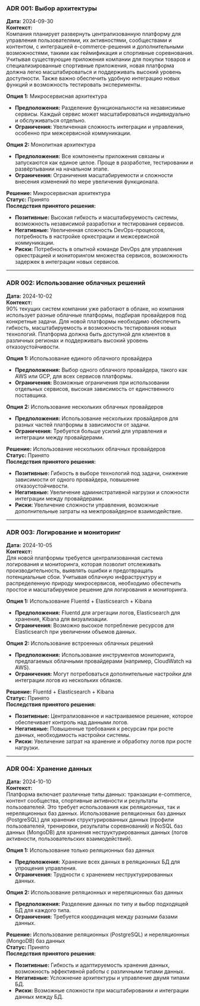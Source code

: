 ### ADR 001: Выбор архитектуры
**Дата:** 2024-09-30  
**Контекст:**  
Компания планирует развернуть централизованную платформу для управления пользователями, их активностями, сообществами и контентом, с интеграцией e-commerce-решения и дополнительными возможностями, такими как геймификация и спортивные соревнования. Учитывая существующие приложения компании для покупки товаров и специализированные спортивные приложения, новая платформа должна легко масштабироваться и поддерживать высокий уровень доступности. Также важно обеспечить удобную интеграцию новых функций и возможность тестировать эксперименты.

**Опция 1:** Микросервисная архитектура  
   - **Предположения:** Разделение функциональности на независимые сервисы. Каждый сервис может масштабироваться индивидуально и обслуживаться отдельно.
   - **Ограничения:** Увеличенная сложность интеграции и управления, особенно при межсервисной коммуникации.
   
**Опция 2:** Монолитная архитектура  
   - **Предположения:** Все компоненты приложения связаны и запускаются как единое целое. Проще в разработке, тестировании и развёртывании на начальном этапе.
   - **Ограничения:** Ограничения масштабируемости и сложности внесения изменений по мере увеличения функционала.

**Решение:** Микросервисная архитектура  
**Статус:** Принято  
**Последствия принятого решения:**  
   - **Позитивные:** Высокая гибкость и масштабируемость системы, возможность независимой разработки и тестирования сервисов.
   - **Негативные:** Увеличенная сложность DevOps-процессов, потребность в настройке оркестрации и межсервисной коммуникации.
   - **Риски:** Потребность в опытной команде DevOps для управления оркестрацией и мониторингом множества сервисов, возможность задержек в интеграции новых сервисов.

---

### ADR 002: Использование облачных решений
**Дата:** 2024-10-02  
**Контекст:**  
90% текущих систем компании уже работают в облаке, но компания использует разные облачные платформы, подбирая провайдеров под конкретные задачи. Для новой платформы необходимо обеспечить гибкость, масштабируемость и возможность тестирования новых технологий. Платформа должна быть доступной для клиентов в различных регионах и поддерживать высокий уровень отказоустойчивости.

**Опция 1:** Использование единого облачного провайдера  
   - **Предположения:** Выбор одного облачного провайдера, такого как AWS или GCP, для всех сервисов платформы.
   - **Ограничения:** Возможные ограничения при использовании отдельных сервисов, высокая зависимость от единственного поставщика.

**Опция 2:** Использование нескольких облачных провайдеров  
   - **Предположения:** Использование нескольких провайдеров для разных частей платформы в зависимости от задачи.
   - **Ограничения:** Требуется больше усилий для управления и интеграции между провайдерами.

**Решение:** Использование нескольких облачных провайдеров  
**Статус:** Принято  
**Последствия принятого решения:**  
   - **Позитивные:** Гибкость в выборе технологий под задачи, снижение зависимости от одного провайдера, повышение отказоустойчивости.
   - **Негативные:** Увеличение административной нагрузки и сложности интеграции между провайдерами.
   - **Риски:** Увеличение сложности управления, возможные дополнительные затраты на межпровайдерное взаимодействие.

---

### ADR 003: Логирование и мониторинг
**Дата:** 2024-10-05  
**Контекст:**  
Для новой платформы требуется централизованная система логирования и мониторинга, которая позволит отслеживать производительность, выявлять ошибки и предотвращать потенциальные сбои. Учитывая облачную инфраструктуру и распределенную природу микросервисов, необходимо обеспечить простое и масштабируемое решение для логирования и мониторинга.

**Опция 1:** Использование Fluentd + Elasticsearch + Kibana  
   - **Предположения:** Fluentd для агрегации логов, Elasticsearch для хранения, Kibana для визуализации.
   - **Ограничения:** Возможно высокое потребление ресурсов для Elasticsearch при увеличении объемов данных.

**Опция 2:** Использование встроенных облачных решений  
   - **Предположения:** Использование инструментов мониторинга, предлагаемых облачными провайдерами (например, CloudWatch на AWS).
   - **Ограничения:** Могут потребоваться дополнительные настройки для интеграции логов из нескольких облаков.

**Решение:** Fluentd + Elasticsearch + Kibana  
**Статус:** Принято  
**Последствия принятого решения:**  
   - **Позитивные:** Централизованное и настраиваемое решение, которое обеспечивает контроль над данными логов.
   - **Негативные:** Повышенные требования к ресурсам при росте данных, необходимость настройки системы.
   - **Риски:** Увеличение затрат на хранение и обработку логов при росте нагрузки.

---

### ADR 004: Хранение данных
**Дата:** 2024-10-10  
**Контекст:**  
Платформа включает различные типы данных: транзакции e-commerce, контент сообщества, спортивные активности и результаты пользователей. Это требует использования как реляционных, так и нереляционных баз данных. Использование реляционных баз данных (PostgreSQL) для хранения структурированных данных (профили пользователей, тренировки, результаты соревнований) и NoSQL баз данных (MongoDB) для хранения неструктурированных данных (логов активности, пользовательских взаимодействий). 

**Опция 1:** Использование только реляционных баз данных  
   - **Предположения:** Хранение всех данных в реляционных БД для упрощения управления.
   - **Ограничения:** Трудности с хранением неструктурированных данных.

**Опция 2:** Использование реляционных и нереляционных баз данных  
   - **Предположения:** Разделение данных по типу и выбор подходящей БД для каждого типа.
   - **Ограничения:** Требуется координация между разными базами данных.

**Решение:** Использование реляционных (PostgreSQL) и нереляционных (MongoDB) баз данных  
**Статус:** Принято  
**Последствия принятого решения:**  
   - **Позитивные:** Гибкость и адаптируемость хранения данных, возможность эффективной работы с различными типами данных.
   - **Негативные:** Усложнение архитектуры и управление двумя типами БД.
   - **Риски:** Возможные сложности при масштабировании и интеграции данных между БД. 
